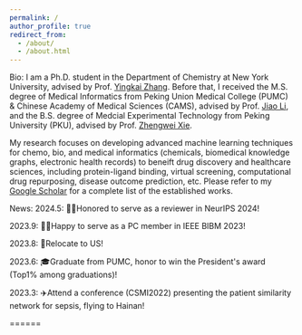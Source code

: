 ```yaml
---
permalink: /
author_profile: true
redirect_from: 
  - /about/
  - /about.html
---
```

Bio:
I am a Ph.D. student in the Department of Chemistry at New York University, advised by Prof. [Yingkai Zhang](https://scholar.google.com/citations?user=gifVlIMAAAAJ&hl=en&oi=ao). Before that, I received the M.S. degree of Medical Informatics from Peking Union Medical College (PUMC) & Chinese Academy of Medical Sciences (CAMS), advised by Prof. [Jiao Li](https://www.researchgate.net/profile/Jiao-Li-56), and the B.S. degree of Medcial Experimental Technology from Peking University (PKU), advised by Prof. [Zhengwei Xie](https://scholar.google.com/citations?user=kvBMbS4AAAAJ&hl=en&oi=ao).

My research focuses on developing advanced machine learning techniques for chemo, bio, and medical informatics (chemicals, biomedical knowledge graphs, electronic health records) to beneift drug discovery and healthcare sciences, including protein-ligand binding, virtual screening, computational drug repurposing, disease outcome prediction, etc. Please refer to my [Google Scholar](https://scholar.google.com/citations?user=UbfF8G2cY6IC&hl=zh-CN) for a complete list of the established works.


News:
2024.5: 🙋‍♂️Honored to serve as a reviewer in NeurIPS 2024!

2023.9: 🙋‍♂️Happy to serve as a PC member in IEEE BIBM 2023!

2023.8: 🦅Relocate to US!

2023.6: 🎓Graduate from PUMC, honor to win the President's award (Top1% among graduations)!

2023.3: ✈️Attend a conference (CSMI2022) presenting the patient similarity network for sepsis, flying to Hainan!️

======